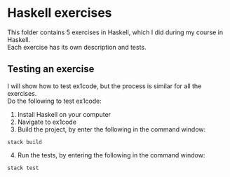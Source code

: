 # Haskell exercises
This folder contains 5 exercises in Haskell, which I did during my course in Haskell.
<br>Each exercise has its own description and tests.

## Testing an exercise

I will show how to test ex1code, but the process is similar for all the exercises.
<br>Do the following to test ex1code:

1. Install Haskell on your computer
2. Navigate to ex1code
3. Build the project, by enter the following in the command window:
```
stack build
```
4. Run the tests, by entering the following in the command window:
```
stack test
```
